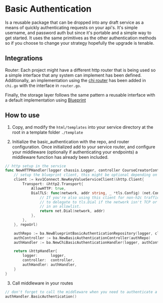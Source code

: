 # Basic Authentication
Is a reusable package that can be dropped into any draft service as a means of quickly authenticating requests on your api's. It's simple username, and password auth but since it's portable and a simple way to get started. It uses the same primitives as the other authentication methods so if you choose to change your strategy hopefully the upgrade is tenable.

## Integrations
Router: Each project might have a different http router that is being used so a simple interface that any system can implement has been defined. Additionally, an implementation using the [chi router](https://github.com/go-chi/chi) has been added in `chi.go` with the interface in `router.go`.

Finally, the storage layer follows the same pattern a reusable interface with a default implementation using [Blueprint](https://github.com/steady-bytes/draft?tab=readme-ov-file#blueprint)

## How to use
1. Copy, and modify the `html/templates` into your service directory at the root in a template folder `./template`

2. Initialize the basic_authentication with the repo, and router configuration. Once initialized add to your service router, and configure your middleware (optionally if authenticating your endpoints) a middleware function has already been included.

```go
// http setup in the service
func NewHTTPHandler(logger chassis.Logger, controller CourseCreatorController, repoUrl string) HTTPHandler {
    // setup the blueprint client, this might be optional depending on your repository layer
	client := kvv1Connect.NewKeyValueServiceClient(&http.Client{
		Transport: &http2.Transport{
			AllowHTTP: true,
			DialTLS: func(network, addr string, _ *tls.Config) (net.Conn, error) {
				// If you're also using this client for non-h2c traffic, you may want
				// to delegate to tls.Dial if the network isn't TCP or the addr isn't
				// in an allowlist.
				return net.Dial(network, addr)
			},
		},
	}, repoUrl)

	authRepo := ba.NewBlueprintBasicAuthenticationRepository(logger, client)
	authController := ba.NewBasicAuthenticationController(authRepo)
	authHandler := ba.NewChiBasicAuthenticationHandler(logger, authController)

	return &httpHandler{
		logger:      logger,
		controller:  controller,
		authHandler: authHandler,
	}
}
```

3. Call middleware in your routes
```go
// don't forget to call the middleware when you need to authenticate a route
authHandler.BasicAuthentication()
```